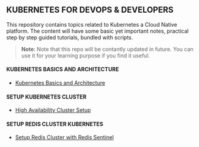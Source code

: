 ## KUBERNETES FOR DEVOPS & DEVELOPERS

This repository contains topics related to Kubernetes a Cloud Native platform. The content will have some basic yet important notes, practical step by step guided tutorials, bundled with scripts.

>**Note**: Note that this repo will be contantly updated in future. You can use it for your learning purpose if you find it useful.

#### KUBERNETES BASICS AND ARCHITECTURE

* [Kubernetes Basics and Architecture](/Memo.md)

#### SETUP KUBERNETES CLUSTER

* [High Availability Cluster Setup](/Kubernetes%20Installation/High%20Availability%20Kubernetes/kubeadm-ha-kubernetes-external-keepalived-haproxy/)

#### SETUP REDIS CLUSTER KUBERNETES
* [Setup Redis Cluster with Redis Sentinel](/Storage/Redis/Kubernetes/)